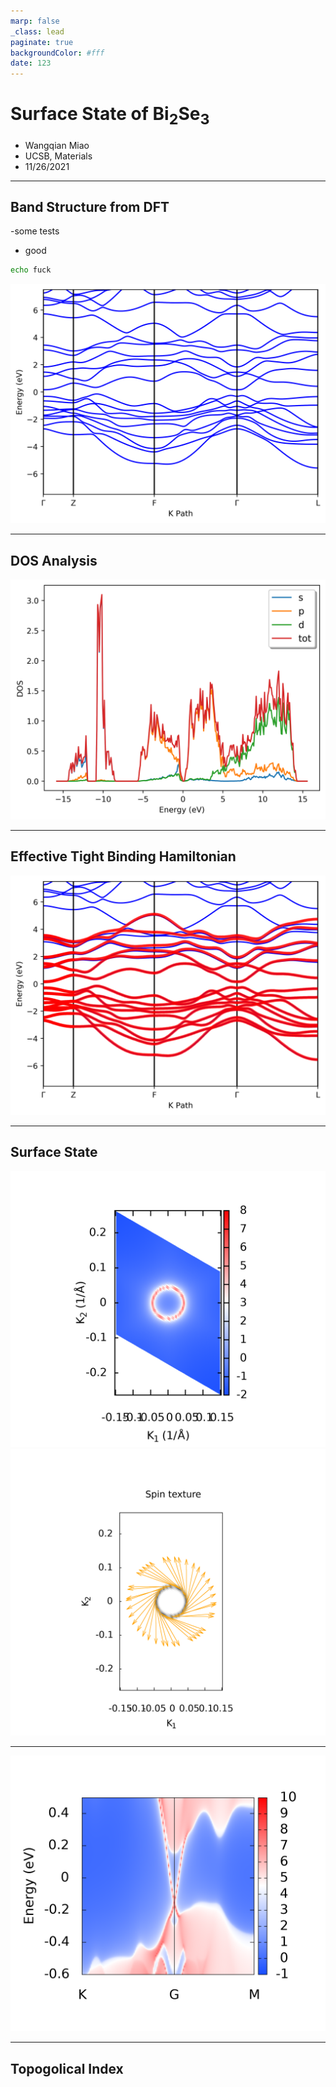 ```yaml
---
marp: false
_class: lead
paginate: true
backgroundColor: #fff
date: 123
---
```


# Surface State of Bi$_2$Se$_3$
- Wangqian Miao
- UCSB, Materials
- 11/26/2021
---

## Band Structure from DFT

-some tests
- good

```bash
echo fuck
```
![bg right w:15cm](band_dft.png)



---


## DOS Analysis

![bg right w:15cm](pdos.png)

---


## Effective Tight Binding Hamiltonian

![bg right w:15cm](band.png)

---

## Surface State

![bg left  w:15cm](arc.png)
![bg right w:15cm](spintext.png)

---
![bg left  w:15cm](surfdos_l.png)

---
## Topogolical Index 
